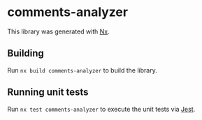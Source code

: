 # comments-analyzer

This library was generated with [Nx](https://nx.dev).

## Building

Run `nx build comments-analyzer` to build the library.

## Running unit tests

Run `nx test comments-analyzer` to execute the unit tests via [Jest](https://jestjs.io).
